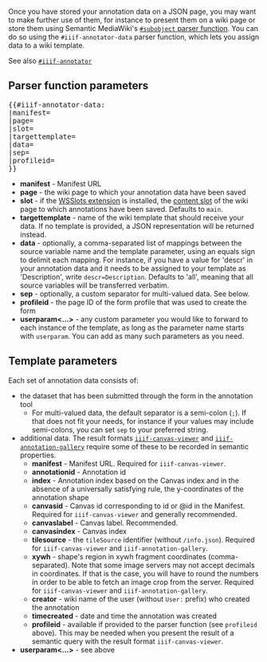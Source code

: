 Once you have stored your annotation data on a JSON page, you may want to make further use of them, for instance to present them on a wiki page or store them using Semantic MediaWiki's [`#subobject` parser function](https://www.semantic-mediawiki.org/wiki/Subobject). You can do so using the <code>#iiif-annotator-data</code> parser function, which lets you assign data to a wiki template.

See also [`#iiif-annotator`]({urlBase}/Special:IIIF/pf-iiif-annotator)

## Parser function parameters

<pre>
{{#iiif-annotator-data:
|manifest=
|page=
|slot=
|targettemplate=
|data=
|sep=
|profileid=
}}
</pre>
<!-- Not documented: datamodel, 'W3C' (default) or 'Annotorious' (legacy, to be depreciated) -->

- **manifest** - Manifest URL
- **page** - the wiki page to which your annotation data have been saved
- **slot** - if the [WSSlots extension](https://github.com/Open-CSP/WSSlots) is installed, the [content slot](https://www.mediawiki.org/wiki/Manual:Slot) of the wiki page to which annotations have been saved. Defaults to `main`.
- **targettemplate** - name of the wiki template that should receive your data. If no template is provided, a JSON representation will be returned instead.
- **data** - optionally, a comma-separated list of mappings between the source variable name and the template parameter, using an equals sign to delimit each mapping. For instance, if you have a value for 'descr' in your annotation data and it needs to be assigned to your template as 'Description', write `descr=Description`. Defaults to 'all', meaning that all source variables will be transferred verbatim.
- **sep** - optionally, a custom separator for multi-valued data. See below.
- **profileid** - the page ID of the form profile that was used to create the form
- **userparam<...>** - any custom parameter you would like to forward to each instance of the template, as long as the parameter name starts with `userparam`. You can add as many such parameters as you need.

## Template parameters
Each set of annotation data consists of:
- the dataset that has been submitted through the form in the annotation tool
    - For multi-valued data, the default separator is a semi-colon (`;`). If that does not fit your needs, for instance if your values may include semi-colons, you can set `sep` to your preferred string.
- additional data. The result formats [`iiif-canvas-viewer`]({$urlBase}/Special:IIIF/iiif-canvas-viewer) and [`iiif-annotation-gallery`]({$urlBase}/Special:IIIF/iiif-annotation-gallery) require some of these to be recorded in semantic properties.
    - **manifest** - Manifest URL. Required for `iiif-canvas-viewer`.
    - **annotationid** - Annotation id
    - **index** - Annotation index based on the Canvas index and in the absence of a universally satisfying rule, the y-coordinates of the annotation shape
    - **canvasid** - Canvas id corresponding to id or @id in the Manifest. Required for `iiif-canvas-viewer` and generally recommended.
    - **canvaslabel** - Canvas label. Recommended.
    - **canvasindex** - Canvas index
    - **tilesource** - the `tileSource` identifier (without `/info.json`). Required for `iiif-canvas-viewer` and `iiif-annotation-gallery`.
    - **xywh** - shape's region in xywh fragment coordinates (comma-separated). Note that some image servers may not accept decimals in coordinates. If that is the case, you will have to round the numbers in order to be able to fetch an image crop from the server. Required for `iiif-canvas-viewer` and `iiif-annotation-gallery`.
    - **creator** - wiki name of the user (without `User:` prefix) who created the annotation
    - **timecreated** - date and time the annotation was created
    - **profileid** - available if provided to the parser function (see `profileid` above). This may be needed when you present the result of a semantic query with the result format `iiif-canvas-viewer`.
- **userparam<...>** - see above
